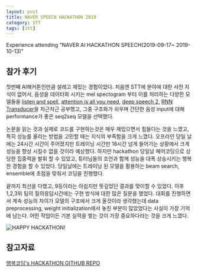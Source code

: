 ```yaml
---
layout: post
title: NAVER SPEECH HACKATHON 2019
category: STT
tags: [stt]
---
```


Experience attending "NAVER AI HACKATHON SPEECH(2019-09-17~ 2019-10-13)"

## 참가 후기
첫번째 AI해커톤인만큼 설레고 재밌는 경험이었다. 처음엔 STT에 분야에 대한 사전 지식이 없어서, 음성을 데이터화 시키는 mel spectogram 부터 이를 처리하는 다양한 모델들을 [listen and spell](https://arxiv.org/abs/1508.01211), [attention is all you need](https://arxiv.org/abs/1706.03762), [deep speech 2](http://proceedings.mlr.press/v48/amodei16.pdf), [RNN Transducer](https://arxiv.org/pdf/1211.3711.pdf)을 차근차근 공부했고, 그중 구조화가 쉬우며 간단한 음성 input에 대해 performance가 좋은 seq2seq 모델을 선택했다.

논문을 읽는 것과 실제로 코드를 구현하는것은 매우 재밌으면서 힘들다는 것을 느꼈고, 특히 성능를 올리는 방법을 고민할 때는 지식의 부족함을 크게 느꼈다. 오프라인 당일 날에는 24시간 시간이 주어졌지만 트레이닝 시간만 18시간 넘게 들어가는 상황에서 크게 성능을 향상 시킬수 없을 것이라 예상했다. 하지만 hackathon 당일날 페어코딩으로 상당한 집중력을 발휘 할 수 있었고, 튜터님들의 조언과 함께 성능을 대폭 상승시키는 행복한 경험을 할 수 있었다. 당일날에는 트레이닝 된 모델을 활용하는 beam search, ensemble에 초점을 맞춰서 코딩을 진행했다.

끝까지 최선을 다했고, 9등이라는 아쉽지만 뜻깊었던 결과를 맞이할 수 있었다. 이후 1,2,3위 팀의 질의응답시간에는 구현 방식에 대한 많은 질문을 했었다. 대회를 진행하면서 계속 성능의 차이가 모델의 구조에서 크게 올것이라 생각했는데 data preprocessing, weight initialization에서 놓친 부분이 많았었다는 사실이 가장 기억에 남는다. 어떤 작업이든 기본 실력을 쌓는 것이 가장 중요하다라는 것을 크게 느꼈다.

![HAPPY HACKATHON!]({{site.baseurl}}/assets/images/hackathon-image.jpeg)

## 참고자료
[행복코딩's HACKATHON GITHUB REPO](https://github.com/elzino/naver_ai_hackathon_speech)